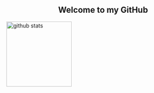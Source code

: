 <h2 align = "center">Welcome to my GitHub</h2>
<div align="left"> 
  <img alt="github stats" height="170px" src="https://github-readme-stats.vercel.app/api/top-langs/?username=TaueIkumi&theme=vue-dark&layout=compact" />
</div>
